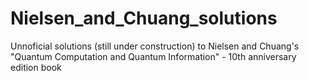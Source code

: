 # Nielsen_and_Chuang_solutions
Unnoficial solutions (still under construction) to Nielsen and Chuang's "Quantum Computation and Quantum Information" - 10th anniversary edition book
